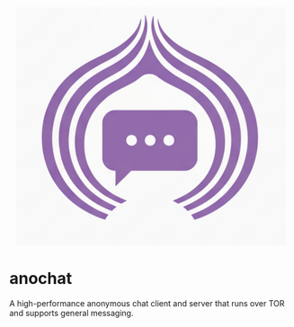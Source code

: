 <p align="center">
  <img src="https://github.com/ankushT369/onichat/blob/main/docs/anochat.png" alt="Anochat Logo"/>
</p>

# anochat
A high-performance anonymous chat client and server that runs over TOR and supports general messaging.

